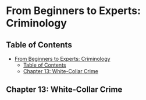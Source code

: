 # From Beginners to Experts: Criminology
## Table of Contents
- [From Beginners to Experts: Criminology](#from-beginners-to-experts-criminology)
  - [Table of Contents](#table-of-contents)
  - [Chapter 13: White-Collar Crime](#chapter-13-white-collar-crime)

## Chapter 13: White-Collar Crime